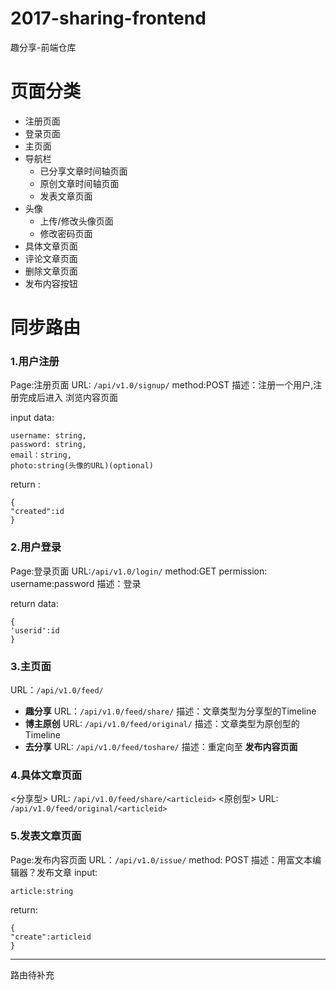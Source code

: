 # 2017-sharing-frontend
趣分享-前端仓库

# 页面分类
* 注册页面
* 登录页面
* 主页面
* 导航栏
  * 已分享文章时间轴页面
  * 原创文章时间轴页面
  * 发表文章页面
* 头像
  * 上传/修改头像页面
  * 修改密码页面
* 具体文章页面
* 评论文章页面
* 删除文章页面
* 发布内容按钮



# 同步路由
### 1.用户注册
Page:注册页面
URL: ``/api/v1.0/signup/``
method:POST
描述：注册一个用户,注册完成后进入 浏览内容页面

input data:

```
username: string,
password: string,
email：string,
photo:string(头像的URL)(optional)
```


return :
```
{
"created":id
}
```

### 2.用户登录
Page:登录页面
URL:``/api/v1.0/login/``
method:GET
permission: username:password
描述：登录

return data:
```
{
'userid':id
}

```

### 3.主页面
URL：``/api/v1.0/feed/``
+ **趣分享**
URL：``/api/v1.0/feed/share/``
描述：文章类型为分享型的Timeline
+ **博主原创**
URL: ``/api/v1.0/feed/original/``
描述：文章类型为原创型的Timeline
+ **去分享**
URL: ``/api/v1.0/feed/toshare/``
描述：重定向至 **发布内容页面**

### 4.具体文章页面
<分享型>
URL: ``/api/v1.0/feed/share/<articleid>``
<原创型>
URL: ``/api/v1.0/feed/original/<articleid>``

### 5.发表文章页面
Page:发布内容页面
URL：``/api/v1.0/issue/``
method: POST
描述：用富文本编辑器？发布文章
input:

```
article:string
```
return:
```
{
"create":articleid
}
```

---
路由待补充
